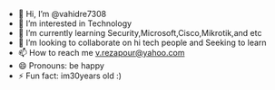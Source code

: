 - 👋 Hi, I’m @vahidre7308
- 👀 I’m interested in Technology
- 🌱 I’m currently learning Security,Microsoft,Cisco,Mikrotik,and etc
- 💞️ I’m looking to collaborate on hi tech people and Seeking to learn
- 📫 How to reach me v.rezapour@yahoo.com
- 😄 Pronouns: be happy
- ⚡ Fun fact: im30years old :)

<!---
vahidre7308/vahidre7308 is a ✨ special ✨ repository because its `README.md` (this file) appears on your GitHub profile.
You can click the Preview link to take a look at your changes.
--->
